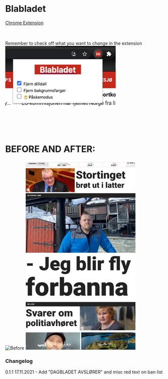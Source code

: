 # Blabladet

[Chrome Extension](https://chrome.google.com/webstore/detail/blabladet/gffhghfcjpmgohnafihgfkifbamnpibe?hl=no)
<br />
<br />
<br />

Remember to check off what you want to change in the extension<br />
<img src="assets/popup_preview.png" alt="alt text" width="350" height="200"><br />
<br />
<br />
<br />
<br />

<p float="left">
<h1>BEFORE AND AFTER:</h1>
</p>
<p float="left">
<img src="assets/before_preview.gif" alt="Before" width="350" height="600">
<img src="assets/after_preview.png" alt="alt text" width="350" height="600">
</p>

### Changelog
0.1.1 17.11.2021 - Add "DAGBLADET AVSLØRER" and misc red text on ban list